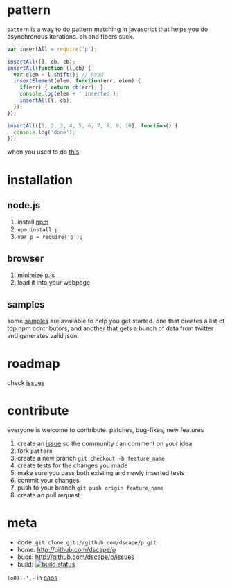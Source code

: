 # pattern

`pattern` is a way to do pattern matching in javascript that helps you do asynchronous iterations. oh and fibers suck.

``` js
var insertAll = require('p');

insertAll([], cb, cb);
insertAll(function (l,cb) {
  var elem = l.shift(); // head
  insertElement(elem, function(err, elem) {
    if(err) { return cb(err); }
    console.log(elem + ' inserted');
    insertAll(l, cb);
  });
}); 

insertAll([1, 2, 3, 4, 5, 6, 7, 8, 9, 10], function() { 
  console.log('done'); 
});
```

when you used to do [this].

# installation

## node.js

1. install [npm]
2. `npm install p`
3. `var p = require('p');`

## browser

1. minimize p.js
2. load it into your webpage

## samples

some [samples] are available to help you get started. one that creates a list of top npm contributors, and another that gets a bunch of data from twitter and generates valid json.

# roadmap

check [issues]

# contribute

everyone is welcome to contribute. patches, bug-fixes, new features

1. create an [issue][issues] so the community can comment on your idea
2. fork `pattern`
3. create a new branch `git checkout -b feature_name`
4. create tests for the changes you made
5. make sure you pass both existing and newly inserted tests
6. commit your changes
7. push to your branch `git push origin feature_name`
8. create an pull request

# meta

* code: `git clone git://github.com/dscape/p.git`
* home: <http://github.com/dscape/p>
* bugs: <http://github.com/dscape/p/issues>
* build: [![build status](https://secure.travis-ci.org/dscape/p.png)](http://travis-ci.org/dscape/pattern)

`(oO)--',-` in [caos]

[npm]: http://npmjs.org
[issues]: http://github.com/dscape/p/issues
[caos]: http://caos.di.uminho.pt/
[samples]: https://github.com/dscape/p/tree/master/samples
[this]: https://gist.github.com/00663e475092e55ac66c#file_howitis.js
